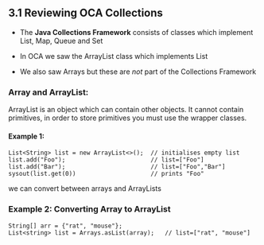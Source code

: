 ## 3.1 Reviewing OCA Collections

- The **Java Collections Framework** consists of classes which implement List, Map, Queue and Set

- In OCA we saw the ArrayList class which implements List

- We also saw Arrays but these are *not* part of the Collections Framework

### Array and ArrayList:

ArrayList is an object which can contain other objects. It cannot contain primitives, in order to store primitives you must use the wrapper classes.

#### Example 1:

    List<String> list = new ArrayList<>();  // initialises empty list
    list.add("Foo");                        // list=["Foo"]
    list.add("Bar");                        // list=["Foo","Bar"]
    sysout(list.get(0))                     // prints "Foo"

we can convert between arrays and ArrayLists


### Example 2: Converting Array to ArrayList
    String[] arr = {"rat", "mouse"};
    List<string> list = Arrays.asList(array);   // list=["rat", "mouse"]